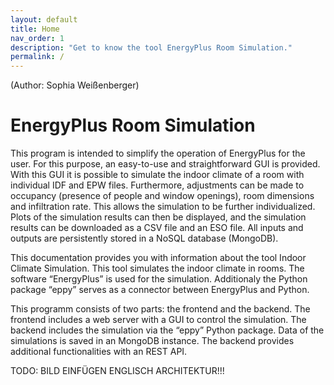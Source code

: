```yaml
---
layout: default
title: Home
nav_order: 1
description: "Get to know the tool EnergyPlus Room Simulation."
permalink: /
---
```


(Author: Sophia Weißenberger) 
# EnergyPlus Room Simulation

This program is intended to simplify the operation of EnergyPlus for the user. For this purpose, an easy-to-use and straightforward GUI is provided. With this GUI it is possible to simulate the indoor climate of a room with individual IDF and EPW files. Furthermore, adjustments can be made to occupancy (presence of people and window openings), room dimensions and infiltration rate. This allows the simulation to be further individualized. Plots of the simulation results can then be displayed, and the simulation results can be downloaded as a CSV file and an ESO file. All inputs and outputs are persistently stored in a NoSQL database (MongoDB).


This documentation provides you with information about the tool Indoor Climate Simulation. This tool simulates the indoor climate in rooms. The software “EnergyPlus” is used for the simulation. Additionaly the Python package “eppy” serves as a connector between EnergyPlus and Python.

This programm consists of two parts: the frontend and the backend. The frontend includes a web server with a GUI to control the simulation. The backend includes the simulation via the “eppy” Python package. Data of the simulations is saved in an MongoDB instance. The backend provides additional functionalities with an REST API.

TODO: BILD EINFÜGEN ENGLISCH ARCHITEKTUR!!!
